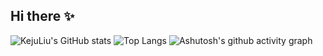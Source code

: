 ## Hi there ✨<!--KejuLiu/KejuLiu** is a  _special_ ✨ repository because its `README.md` (this file) appears on your GitHub profile.-->
![KejuLiu's GitHub stats](https://github-readme-stats.vercel.app/api?username=KejuLiu)
![Top Langs](https://github-readme-stats.vercel.app/api/top-langs/?username=KejuLiu)
![Ashutosh's github activity graph](https://github-readme-activity-graph.vercel.app/graph?username=kejuLiu)




